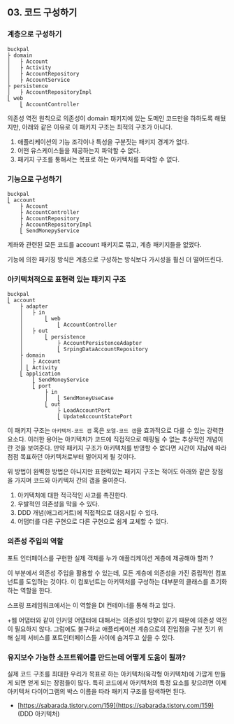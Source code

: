 ## 03. 코드 구성하기

### 계층으로 구성하기

```
buckpal
├ domain
│	├ Account
│	├ Activity
│	├ AccountRepository
│	├ AccountService
├ persistence
│	├ AccountRepositoryImpl
⎣ web
	⎣ AccountController
```

의존성 역전 원칙으로 의존성이 domain 패키지에 있는 도메인 코드만을 햐하도록 해뒀지만, 아래와 같은 이유로 이 패키지 구조는 최적의 구조가 아니다.

1. 애플리케이션의 기능 조각이나 특성을 구분짓는 패키지 경계가 없다.
2. 어떤 유스케이스들을 제공하는지 파악할 수 없다.
3. 패키지 구조를 통해서는 목표로 하는 아키텍처를 파악할 수 없다.

### 기능으로 구성하기

```
buckpal
⎣ account
	├ Account
	├ AccountController
	├ AccountRepository
	├ AccountRepositoryImpl
	⎣ SendMonepyService

```

계좌와 관련된 모든 코드를 account 패키지로 묶고, 계층 패키지들을 없앴다.

기능에 의한 패키징 방식은 계층으로 구성하는 방식보다 가시성을 훨신 더 떨어뜨린다.

### 아키텍처적으로 표현력 있는 패키지 구조

```
buckpal
⎣ account
	├ adapter
	│	├ in
	│		⎣ web
	│			⎣ AccountController
	│	├ out
	│		⎣ persistence
	│			├ AccountPersistenceAdapter
	│			⎣ SrpingDataAccountRepository
	├ domain
	│	├ Account
	│ ⎣ Activity
	⎣ application
		⎣ SendMoneyService
		⎣ port
			├ in
			│	⎣ SendMoneyUseCase
			⎣ out
				├ LoadAccountPort
				⎣ UpdateAccountStatePort
```

이 패키지 구조는  `아키텍처-코드 갭` 혹은 `모델-코드 갭`을 효과적으로 다룰 수 있는 강력한 요소다. 이러한 용어는 아키텍처가 코드에 직접적으로 매핑될 수 없는 추상적인 개념이란 것을 보여준다. 만약 패키지 구조가 아키텍처를 반영할 수 없다면 시간이 지남에 따라 점점 목표하던 아키텍처로부터 멀어지게 될 것이다.

위 방법이 완벽한 방법은 아니지만 표현력있는 패키지 구조는 적어도 아래와 같은 장점을 가지며 코드와 아키텍처 간의 갭을 줄여준다.

1. 아키텍처에 대한 적극적인 사고를 촉진한다.
2. 우발적인 의존성을 막을 수 있다.
3. DDD 개념(애그리거트)에 직접적으로 대응시킬 수 있다.
4. 어댑터를 다른 구현으로 다른 구현으로 쉽게 교체할 수 있다.

### 의존성 주입의 역할

포트 인터페이스를 구현한 실제 객체를 누가 애플리케이션 계층에 제공해야 할까 ?

이 부분에서 의존성 주입을 활용할 수 있는데, 모든 계층에 의존성을 가진 중립적인 컴포넌트를 도입하는 것이다. 이 컴포넌트는 아키텍처를 구성하는 대부분의 클래스를 초기화하는 역할을 한다.

스프링 프레임워크에서는 이 역할을 DI 컨테이너를 통해 하고 있다.

+웹 어댑터와 같이 인커밍 어댑터에 대해서는 의존성의 방향이 같기 때문에 의존성 역전이 필요하지 않다. 그럼에도 불구하고 애플리케이션 계층으로의 진입점을 구분 짓기 위해 실제 서비스를 포트인터페이스들 사이에 숨겨두고 싶을 수 있다.

### 유지보수 가능한 소프트웨어를 만드는데 어떻게 도움이 될까?

실제 코드 구조를 최대한 우리가 목표로 하는 아키텍처(육각형 아키텍처)에 가깝게 만들게 되면 얻게 되는 장점들이 많다. 특히 코드에서 아키텍처의 특정 요소를 찾으려면 이제 아키텍처 다이어그램의 박스 이름을 따라 패키지 구조를 탐색하면 된다.

- [https://sabarada.tistory.com/159](https://sabarada.tistory.com/159) (DDD 아키텍처)